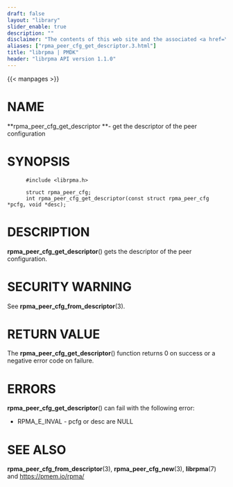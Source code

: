 ```yaml
---
draft: false
layout: "library"
slider_enable: true
description: ""
disclaimer: "The contents of this web site and the associated <a href=\"https://github.com/pmem\">GitHub repositories</a> are BSD-licensed open source."
aliases: ["rpma_peer_cfg_get_descriptor.3.html"]
title: "librpma | PMDK"
header: "librpma API version 1.1.0"
---
```

{{< manpages >}}

[comment]: <> (SPDX-License-Identifier: BSD-3-Clause)
[comment]: <> (Copyright 2020-2022, Intel Corporation)

# NAME

**rpma_peer_cfg_get_descriptor **- get the descriptor of the peer
configuration

# SYNOPSIS

          #include <librpma.h>

          struct rpma_peer_cfg;
          int rpma_peer_cfg_get_descriptor(const struct rpma_peer_cfg *pcfg, void *desc);

# DESCRIPTION

**rpma_peer_cfg_get_descriptor**() gets the descriptor of the peer
configuration.

# SECURITY WARNING

See **rpma_peer_cfg_from_descriptor**(3).

# RETURN VALUE

The **rpma_peer_cfg_get_descriptor**() function returns 0 on success or
a negative error code on failure.

# ERRORS

**rpma_peer_cfg_get_descriptor**() can fail with the following error:

-   RPMA_E\_INVAL - pcfg or desc are NULL

# SEE ALSO

**rpma_peer_cfg_from_descriptor**(3), **rpma_peer_cfg_new**(3),
**librpma**(7) and https://pmem.io/rpma/
